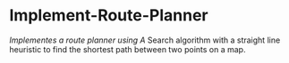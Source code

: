 # Implement-Route-Planner

 *Implementes a route planner using A* Search algorithm with a straight line heuristic to find the shortest path between two points on a map.
